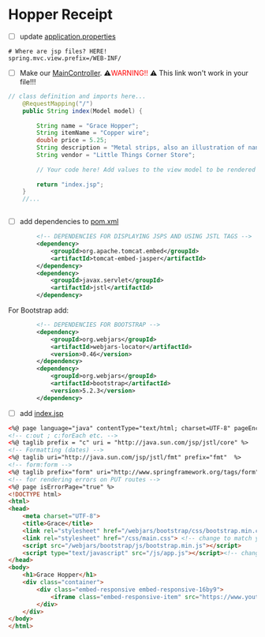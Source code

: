 # Hopper Receipt

- [ ] update [application.properties](./src/main/resources/application.properties)

```
# Where are jsp files? HERE!
spring.mvc.view.prefix=/WEB-INF/
```

- [ ] Make our [MainController](./src/main/java/tyler/hopper/MainController.java). :warning:<span style="color:red">WARNING!!</span> :warning: This link won't work in your file!!!

```java
// class definition and imports here...
    @RequestMapping("/")
    public String index(Model model) {
        
        String name = "Grace Hopper";
        String itemName = "Copper wire";
        double price = 5.25;
        String description = "Metal strips, also an illustration of nanoseconds.";
        String vendor = "Little Things Corner Store";
    
    	// Your code here! Add values to the view model to be rendered
    
        return "index.jsp";
    }
    //...
    
```


- [ ] add dependencies to [pom.xml](./pom.xml)

```xml
        <!-- DEPENDENCIES FOR DISPLAYING JSPS AND USING JSTL TAGS -->
        <dependency>
            <groupId>org.apache.tomcat.embed</groupId>
            <artifactId>tomcat-embed-jasper</artifactId>
        </dependency>
        <dependency>
            <groupId>javax.servlet</groupId>
            <artifactId>jstl</artifactId>
        </dependency>
```
For Bootstrap add:
```xml
		<!-- DEPENDENCIES FOR BOOTSTRAP -->
        <dependency>
            <groupId>org.webjars</groupId>
            <artifactId>webjars-locator</artifactId>
            <version>0.46</version>
        </dependency>
        <dependency>
            <groupId>org.webjars</groupId>
            <artifactId>bootstrap</artifactId>
            <version>5.2.3</version>
        </dependency>
```

- [ ] add [index.jsp](./src/main/webapp/WEB-INF/index.jsp)

```html
<%@ page language="java" contentType="text/html; charset=UTF-8" pageEncoding="UTF-8"%>
<!-- c:out ; c:forEach etc. --> 
<%@ taglib prefix = "c" uri = "http://java.sun.com/jsp/jstl/core" %>
<!-- Formatting (dates) --> 
<%@ taglib uri="http://java.sun.com/jsp/jstl/fmt" prefix="fmt"  %>
<!-- form:form -->
<%@ taglib prefix="form" uri="http://www.springframework.org/tags/form"%>
<!-- for rendering errors on PUT routes -->
<%@ page isErrorPage="true" %>
<!DOCTYPE html>
<html>
<head>
    <meta charset="UTF-8">
    <title>Grace</title>
    <link rel="stylesheet" href="/webjars/bootstrap/css/bootstrap.min.css">
    <link rel="stylesheet" href="/css/main.css"> <!-- change to match your file/naming structure -->
    <script src="/webjars/bootstrap/js/bootstrap.min.js"></script>
    <script type="text/javascript" src="/js/app.js"></script><!-- change to match your file/naming structure -->
</head>
<body>
    <h1>Grace Hopper</h1>
    <div class="container">
        <div class="embed-responsive embed-responsive-16by9">
            <iframe class="embed-responsive-item" src="https://www.youtube.com/embed/9eyFDBPk4Yw" allowfullscreen></iframe>
        </div>
    </div>
</body>
</html>


```

